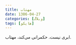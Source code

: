 ```yaml
---
title: مهتاب
date: 1386-04-27
categories: [وبلاگ]
tags: [هایکو]
---
```


ابری نیست.
حکمرانی می‌کند،
مهتاب.
